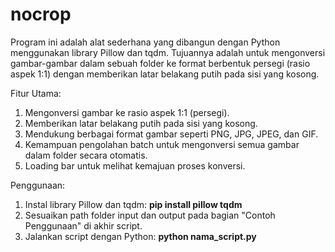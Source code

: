 # nocrop
Program ini adalah alat sederhana yang dibangun dengan Python menggunakan library Pillow dan tqdm. Tujuannya adalah untuk mengonversi gambar-gambar dalam sebuah folder ke format berbentuk persegi (rasio aspek 1:1) dengan memberikan latar belakang putih pada sisi yang kosong.

Fitur Utama: 
1. Mengonversi gambar ke rasio aspek 1:1 (persegi).
2. Memberikan latar belakang putih pada sisi yang kosong.
3. Mendukung berbagai format gambar seperti PNG, JPG, JPEG, dan GIF.
4. Kemampuan pengolahan batch untuk mengonversi semua gambar dalam folder secara otomatis.
5. Loading bar untuk melihat kemajuan proses konversi.

Penggunaan:
1. Instal library Pillow dan tqdm: **pip install pillow tqdm**
2. Sesuaikan path folder input dan output pada bagian "Contoh Penggunaan" di akhir script.
3. Jalankan script dengan Python: **python nama_script.py**





